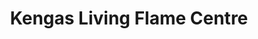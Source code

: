 ---
title: "Kengas Living Flame Centre"
url: /carlisle/kengas-living-flame-centre/
shop: appliance
---